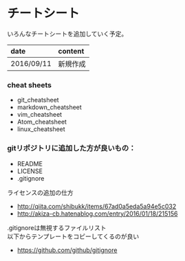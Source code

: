# チートシート

いろんなチートシートを追加していく予定。

|date|content|
|:--|:--|
|2016/09/11| 新規作成|

### cheat sheets
- git\_cheatsheet
- markdown\_cheatsheet
- vim\_cheatsheet
- Atom\_cheatsheet
- linux_cheatsheet

### gitリポジトリに追加した方が良いもの：
- README
- LICENSE
- .gitignore

ライセンスの追加の仕方
- http://qiita.com/shibukk/items/67ad0a5eda5a94e5c032
- http://akiza-cb.hatenablog.com/entry/2016/01/18/215156

.gitignoreは無視するファイルリスト  
以下からテンプレートをコピーしてくるのが良い
- https://github.com/github/gitignore
